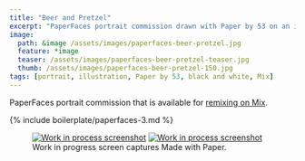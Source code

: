 ```yaml
---
title: "Beer and Pretzel"
excerpt: "PaperFaces portrait commission drawn with Paper by 53 on an iPad."
image: 
  path: &image /assets/images/paperfaces-beer-pretzel.jpg 
  feature: *image
  teaser: /assets/images/paperfaces-beer-pretzel-teaser.jpg
  thumb: /assets/images/paperfaces-beer-pretzel-150.jpg
tags: [portrait, illustration, Paper by 53, black and white, Mix]
---
```


PaperFaces portrait commission that is available for [remixing on Mix](https://mix.fiftythree.com/11098-Michael-Rose/147204).

{% include boilerplate/paperfaces-3.md %}

<figure class="half">
  <a href="{{ site.url }}/assets/images/paperfaces-beer-pretzel-process-1-lg.jpg"><img src="{{ site.url }}/assets/images/paperfaces-beer-pretzel-process-1-600.jpg" alt="Work in process screenshot"></a>
  <a href="{{ site.url }}/assets/images/paperfaces-beer-pretzel-lg.jpg"><img src="{{ site.url }}/assets/images/paperfaces-beer-pretzel-process-2-600.jpg" alt="Work in process screenshot"></a>
  <figcaption>Work in progress screen captures Made with Paper.</figcaption>
</figure>
